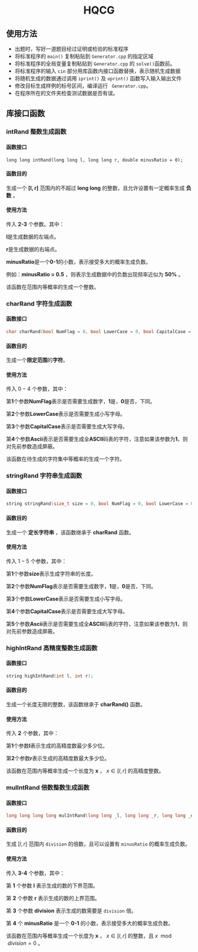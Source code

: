# <center>HQCG</center>

## 使用方法

+ 出题时，写好一道题目经过证明或检验的标准程序
+ 将标准程序的 `main()` 复制粘贴到 `Generator.cpp` 的指定区域
+ 将标准程序的全局变量复制粘贴到 `Generator.cpp` 的 `solve()`函数前。
+ 将标准程序的输入 `cin` 部分用库函数内接口函数替换，表示随机生成数据
+ 将随机生成的数据通过调用 `iprint()` 及 `oprint()` 函数写入输入输出文件
+ 修改目标生成样例的标号区间，编译运行 ` Generator.cpp`。
+ 在程序所在的文件夹检查测试数据是否有误。





## 库接口函数



### intRand 整数生成函数

#### 函数接口

```
long long intRand(long long l, long long r, double minusRatio = 0);
```



#### 函数目的

生成一个 **[l, r]** 范围内的不超过 **long long** 的整数，且允许设置有一定概率生成 **负数** 。



#### 使用方法

传入 **2-3** 个参数。其中：

**l**是生成数据的左端点。

**r**是生成数据的右端点。

**minusRatio**是一个**0-1**的小数，表示接受多大的概率生成负数。

例如：**minusRatio = 0.5** ，则表示生成数据中的负数出现频率近似为 **50%** 。

该函数在范围内等概率的生成一个整数。





### charRand 字符生成函数

#### 函数接口

```cpp
char charRand(bool NumFlag = 0, bool LowerCase = 0, bool CapitalCase = 0, bool Ascii = 0);
```



#### 函数目的

生成一个**限定范围**的**字符**。



#### 使用方法

传入 $0-4$ 个参数，其中：

第**1**个参数**NumFlag**表示是否需要生成数字，**1**是，**0**是否，下同。

第**2**个参数**LowerCase**表示是否需要生成小写字母。

第**3**个参数**CapitalCase**表示是否需要生成大写字母。

第**4**个参数**Ascii**表示是否需要生成全**ASCII**码表的字符，注意如果该参数为**1**，则对先前参数造成屏蔽。

该函数在待生成的字符集中等概率的生成一个字符。





### stringRand 字符串生成函数

#### 函数接口

```cpp
string stringRand(size_t size = 0, bool NumFlag = 0, bool LowerCase = 0, bool CapitalCase = 0, bool Ascii = 0);
```



#### 函数目的

生成一个 **定长字符串** ，该函数继承于 **charRand** 函数。



#### 使用方法

传入 $1-5$ 个参数，其中：

第**1**个参数**size**表示生成字符串的长度。

第**2**个参数**NumFlag**表示是否需要生成数字，**1**是，**0**是否，下同。

第**3**个参数**LowerCase**表示是否需要生成小写字母。

第**4**个参数**CapitalCase**表示是否需要生成大写字母。

第**5**个参数**Ascii**表示是否需要生成全**ASCII**码表的字符，注意如果该参数为**1**，则对先前参数造成屏蔽。





### highIntRand 高精度整数生成函数

#### 函数接口

```cpp
string highIntRand(int l, int r);
```



#### 函数目的

生成一个长度无限的整数，该函数继承于 **charRand()** 函数。



#### 使用方法

传入 **2** 个参数，其中：

第**1**个参数**l**表示生成的高精度数最少多少位。

第**2**个参数**r**表示生成的高精度数最大多少位。

该函数在范围内等概率生成一个长度为 **x** ， $x ∈ [l, r]$ 的高精度整数。



### mulIntRand 倍数整数生成函数

#### 函数接口

```cpp
long long long long mulIntRand(long long _l, long long _r, long long _division, double _minusRatio = 0)
```

#### 函数目的

生成 $[l, r]$ 范围内 `division` 的倍数，且可以设置有 `minusRatio` 的概率生成负数。

#### 使用方法

传入 **3-4** 个参数，其中：

第 **1** 个参数 **l** 表示生成的数的下界范围。

第 **2** 个参数 **r** 表示生成的数的上界范围。

第 **3** 个参数 **division** 表示生成的数需要是 `division` 倍。

第 **4** 个 **minusRatio** 是一个 **0-1** 的小数，表示接受多大的概率生成负数。

该函数在范围内等概率生成一个长度为 **x** ， $x ∈ [l, r]$ 的整数，且 $x \mod division = 0$ 。